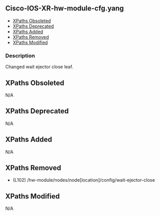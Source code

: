 ## Cisco-IOS-XR-hw-module-cfg.yang

- [XPaths Obsoleted](#xpaths-obsoleted)
- [XPaths Deprecated](#xpaths-deprecated)
- [XPaths Added](#xpaths-added)
- [XPaths Removed](#xpaths-removed)
- [XPaths Modified](#xpaths-modified)

### Description

Changed wait ejector close leaf.

## XPaths Obsoleted

N/A

## XPaths Deprecated

N/A

## XPaths Added

N/A

## XPaths Removed

- (L102)	/hw-module/nodes/node[location]/config/wait-ejector-close

## XPaths Modified

N/A

